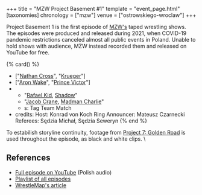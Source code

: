 +++
title = "MZW Project Basement #1"
template = "event_page.html"
[taxonomies]
chronology = ["mzw"]
venue = ["ostrowskiego-wroclaw"]
+++

Project Basement 1 is the first episode of [MZW's](@/o/mzw.md) taped wrestling shows. The episodes were produced and released during 2021, when COVID-19 pandemic restrictions canceled almost all public events in Poland. Unable to hold shows with audience, MZW instead recorded them and released on YouTube for free.

{% card() %}
- ["[Nathan Cross](@/w/gabriel-queen.md)", "[Krueger](@/w/olgierd.md)"]
- ["[Aron Wake](@/w/aron-wake.md)", "[Prince Victor](@/w/vic-golden.md)"]
- - "[Rafael Kid](@/w/rafael-kid.md), [Shadow](@/w/shadow.md)"
  - "[Jacob Crane](@/w/jacob-crane.md), [Madman Charlie](@/w/madman-charlie.md)"
  - s: Tag Team Match
- credits:
    Host: Konrad von Koch
    Ring Announcer: Mateusz Czarnecki
    Referees: Sędzia Michał, Sędzia Seweryn
{% end %}

To estabilish storyline continuity, footage from [Project 7: Golden Road](@/e/mzw/2020-01-18-mzw-project-7-golden-road.md) is used throughout the episode, as black and white clips. \

## References

* [Full episode on YouTube](https://www.youtube.com/watch?v=-5uQd-uYHtk) (Polish audio)
* [Playlist of all episodes](https://www.youtube.com/playlist?list=PL9jkhNR2Sx8gOYpibA7twIBHV7w3iyLB2)
* [WrestleMap's article](https://www.wrestlemap.com/news/Qefrgtjtj)
